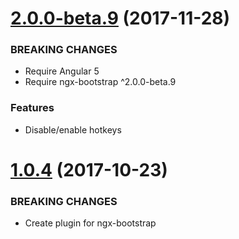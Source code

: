 <a name="2.0.0-beta.9"></a>
# [2.0.0-beta.9](https://github.com/isaacplmann/ngx-tour) (2017-11-28)


### BREAKING CHANGES

* Require Angular 5
* Require ngx-bootstrap ^2.0.0-beta.9


### Features

* Disable/enable hotkeys


<a name="1.0.4"></a>
# [1.0.4](https://github.com/isaacplmann/ngx-tour) (2017-10-23)


### BREAKING CHANGES

* Create plugin for ngx-bootstrap


